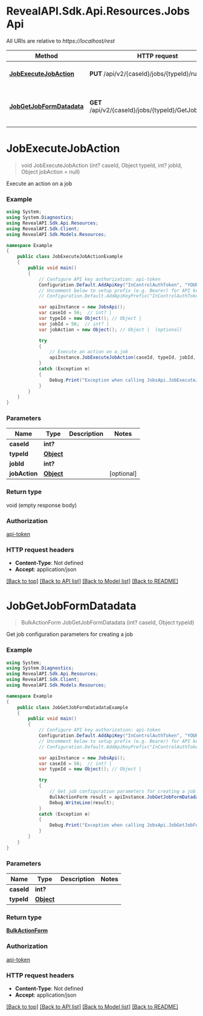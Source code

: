 # RevealAPI.Sdk.Api.Resources.JobsApi

All URIs are relative to *https://localhost/rest*

Method | HTTP request | Description
------------- | ------------- | -------------
[**JobExecuteJobAction**](JobsApi.md#jobexecutejobaction) | **PUT** /api/v2/{caseId}/jobs/{typeId}/run/{jobId} | Execute an action on a job
[**JobGetJobFormDatadata**](JobsApi.md#jobgetjobformdatadata) | **GET** /api/v2/{caseId}/jobs/{typeId}/GetJobFormData | Get job configuration parameters for creating a job


<a name="jobexecutejobaction"></a>
# **JobExecuteJobAction**
> void JobExecuteJobAction (int? caseId, Object typeId, int? jobId, Object jobAction = null)

Execute an action on a job

### Example
```csharp
using System;
using System.Diagnostics;
using RevealAPI.Sdk.Api.Resources;
using RevealAPI.Sdk.Client;
using RevealAPI.Sdk.Models.Resources;

namespace Example
{
    public class JobExecuteJobActionExample
    {
        public void main()
        {
            // Configure API key authorization: api-token
            Configuration.Default.AddApiKey("InControlAuthToken", "YOUR_API_KEY");
            // Uncomment below to setup prefix (e.g. Bearer) for API key, if needed
            // Configuration.Default.AddApiKeyPrefix("InControlAuthToken", "Bearer");

            var apiInstance = new JobsApi();
            var caseId = 56;  // int? | 
            var typeId = new Object(); // Object | 
            var jobId = 56;  // int? | 
            var jobAction = new Object(); // Object |  (optional) 

            try
            {
                // Execute an action on a job
                apiInstance.JobExecuteJobAction(caseId, typeId, jobId, jobAction);
            }
            catch (Exception e)
            {
                Debug.Print("Exception when calling JobsApi.JobExecuteJobAction: " + e.Message );
            }
        }
    }
}
```

### Parameters

Name | Type | Description  | Notes
------------- | ------------- | ------------- | -------------
 **caseId** | **int?**|  | 
 **typeId** | [**Object**](Object.md)|  | 
 **jobId** | **int?**|  | 
 **jobAction** | [**Object**](Object.md)|  | [optional] 

### Return type

void (empty response body)

### Authorization

[api-token](../README.md#api-token)

### HTTP request headers

 - **Content-Type**: Not defined
 - **Accept**: application/json

[[Back to top]](#) [[Back to API list]](../README.md#documentation-for-api-endpoints) [[Back to Model list]](../README.md#documentation-for-models) [[Back to README]](../README.md)

<a name="jobgetjobformdatadata"></a>
# **JobGetJobFormDatadata**
> BulkActionForm JobGetJobFormDatadata (int? caseId, Object typeId)

Get job configuration parameters for creating a job

### Example
```csharp
using System;
using System.Diagnostics;
using RevealAPI.Sdk.Api.Resources;
using RevealAPI.Sdk.Client;
using RevealAPI.Sdk.Models.Resources;

namespace Example
{
    public class JobGetJobFormDatadataExample
    {
        public void main()
        {
            // Configure API key authorization: api-token
            Configuration.Default.AddApiKey("InControlAuthToken", "YOUR_API_KEY");
            // Uncomment below to setup prefix (e.g. Bearer) for API key, if needed
            // Configuration.Default.AddApiKeyPrefix("InControlAuthToken", "Bearer");

            var apiInstance = new JobsApi();
            var caseId = 56;  // int? | 
            var typeId = new Object(); // Object | 

            try
            {
                // Get job configuration parameters for creating a job
                BulkActionForm result = apiInstance.JobGetJobFormDatadata(caseId, typeId);
                Debug.WriteLine(result);
            }
            catch (Exception e)
            {
                Debug.Print("Exception when calling JobsApi.JobGetJobFormDatadata: " + e.Message );
            }
        }
    }
}
```

### Parameters

Name | Type | Description  | Notes
------------- | ------------- | ------------- | -------------
 **caseId** | **int?**|  | 
 **typeId** | [**Object**](Object.md)|  | 

### Return type

[**BulkActionForm**](BulkActionForm.md)

### Authorization

[api-token](../README.md#api-token)

### HTTP request headers

 - **Content-Type**: Not defined
 - **Accept**: application/json

[[Back to top]](#) [[Back to API list]](../README.md#documentation-for-api-endpoints) [[Back to Model list]](../README.md#documentation-for-models) [[Back to README]](../README.md)

